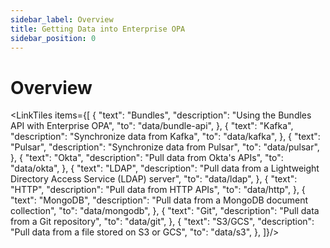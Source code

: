 ```yaml
---
sidebar_label: Overview
title: Getting Data into Enterprise OPA
sidebar_position: 0
---
```


# Overview

<!-- markdownlint-disable MD044 -->
<LinkTiles items={[
    {
        "text": "Bundles",
        "description": "Using the Bundles API with Enterprise OPA",
        "to": "data/bundle-api",
    },
    {
        "text": "Kafka",
        "description": "Synchronize data from Kafka",
        "to": "data/kafka",
    },
    {
        "text": "Pulsar",
        "description": "Synchronize data from Pulsar",
        "to": "data/pulsar",
    },
    {
        "text": "Okta",
        "description": "Pull data from Okta's APIs",
        "to": "data/okta",
    },
    {
        "text": "LDAP",
        "description": "Pull data from a Lightweight Directory Access Service (LDAP) server",
        "to": "data/ldap",
    },
    {
        "text": "HTTP",
        "description": "Pull data from HTTP APIs",
        "to": "data/http",
    },
    {
        "text": "MongoDB",
        "description": "Pull data from a MongoDB document collection",
        "to": "data/mongodb",
    },
    {
        "text": "Git",
        "description": "Pull data from a Git repository",
        "to": "data/git",
    },
    {
        "text": "S3/GCS",
        "description": "Pull data from a file stored on S3 or GCS",
        "to": "data/s3",
    },
]}/>

